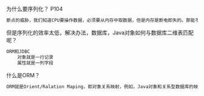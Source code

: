 



为什么要序列化？	P104

```markdown
断点的威胁，我们知道CPU要操作数据，必须要从内存中取数据，但是内存是断电即失的。那能不能让CPU直接操作硬盘中的数据呢？这不可能。现在唯一的解法只能是将对象序列化到硬盘当中了。
```

但是序列化的效率太低，解决办法，数据库，Java对象如何与数据库二维表匹配呢？

```markdown
ORM和JDBC
	对象就是一行记录
	属性就是一列字段
```

什么是ORM？

```markdown
ORM就是Orient/Ralation Maping，即对象关系映射，例如，Java对象和关系型数据库的映射。
```

